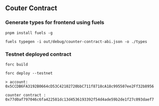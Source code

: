 ## Couter Contract 


### Generate types for frontend using fuels 

```
pnpm install fuels -g

fuels typegen -i out/debug/counter-contract-abi.json -o ./types
```


### Testnet deployed contract 
```
forc build 

forc deploy --testnet

> account: 0x5CCDB6FA3192B0664cD53C42102720bbC711f8718cA18c995507ee2Ff32b8956

counter contract : 0x77d0af797046c6fa422581dc13d4536193392f54d4ade59b2de1f27c093daef7
```

